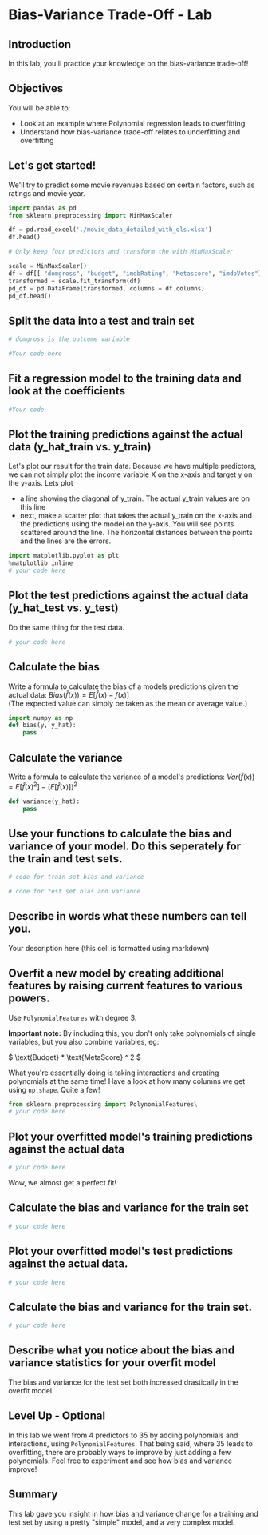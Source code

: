 
# Bias-Variance Trade-Off - Lab

## Introduction

In this lab, you'll practice your knowledge on the bias-variance trade-off!

## Objectives

You will be able to: 
- Look at an example where Polynomial regression leads to overfitting
- Understand how bias-variance trade-off relates to underfitting and overfitting

## Let's get started!

We'll try to predict some movie revenues based on certain factors, such as ratings and movie year.


```python
import pandas as pd
from sklearn.preprocessing import MinMaxScaler

df = pd.read_excel('./movie_data_detailed_with_ols.xlsx')
df.head()
```


```python
# Only keep four predictors and transform the with MinMaxScaler

scale = MinMaxScaler()
df = df[[ "domgross", "budget", "imdbRating", "Metascore", "imdbVotes"]]
transformed = scale.fit_transform(df)
pd_df = pd.DataFrame(transformed, columns = df.columns)
pd_df.head()
```

## Split the data into a test and train set


```python
# domgross is the outcome variable
```


```python
#Your code here
```

## Fit a regression model to the training data and look at the coefficients


```python
#Your code 
```

## Plot the training predictions against the actual data (y_hat_train vs. y_train)

Let's plot our result for the train data. Because we have multiple predictors, we can not simply plot the income variable X on the x-axis and target y on the y-axis. Lets plot 
- a line showing the diagonal of y_train. The actual y_train values are on this line
- next, make a scatter plot that takes the actual y_train on the x-axis and the predictions using the model on the y-axis. You will see points scattered around the line. The horizontal distances between the points and the lines are the errors.


```python
import matplotlib.pyplot as plt
%matplotlib inline
# your code here
```

## Plot the test predictions against the actual data (y_hat_test vs. y_test)

Do the same thing for the test data.


```python
# your code here
```

## Calculate the bias
Write a formula to calculate the bias of a models predictions given the actual data: $Bias(\hat{f}(x)) = E[\hat{f}(x)-f(x)]$   
(The expected value can simply be taken as the mean or average value.)  



```python
import numpy as np
def bias(y, y_hat):
    pass
```

## Calculate the variance
Write a formula to calculate the variance of a model's predictions: $Var(\hat{f}(x)) = E[\hat{f}(x)^2] - \big(E[\hat{f}(x)]\big)^2$


```python
def variance(y_hat):
    pass
```

## Use your functions to calculate the bias and variance of your model. Do this seperately for the train and test sets.


```python
# code for train set bias and variance
```


```python
# code for test set bias and variance
```

## Describe in words what these numbers can tell you.

Your description here (this cell is formatted using markdown)

## Overfit a new model by creating additional features by raising current features to various powers.

Use `PolynomialFeatures` with degree 3. 

**Important note:** By including this, you don't only take polynomials of single variables, but you also combine variables, eg:

$ \text{Budget} * \text{MetaScore} ^ 2 $

What you're essentially doing is taking interactions and creating polynomials at the same time! Have a look at how many columns we get using `np.shape`. Quite a few!



```python
from sklearn.preprocessing import PolynomialFeatures\
# your code here
```

## Plot your overfitted model's training predictions against the actual data


```python
# your code here
```

Wow, we almost get a perfect fit!

## Calculate the bias and variance for the train set


```python
# your code here
```

## Plot your overfitted model's test predictions against the actual data.


```python
# your code here
```

##  Calculate the bias and variance for the train set.


```python
# your code here
```

## Describe what you notice about the bias and variance statistics for your overfit model

The bias and variance for the test set both increased drastically in the overfit model.

## Level Up - Optional

In this lab we went from 4 predictors to 35 by adding polynomials and interactions, using `PolynomialFeatures`. That being said, where 35 leads to overfitting, there are probably ways to improve by just adding a few polynomials. Feel free to experiment and see how bias and variance improve!

## Summary

This lab gave you insight in how bias and variance change for a training and test set by using a pretty "simple" model, and a very complex model. 
